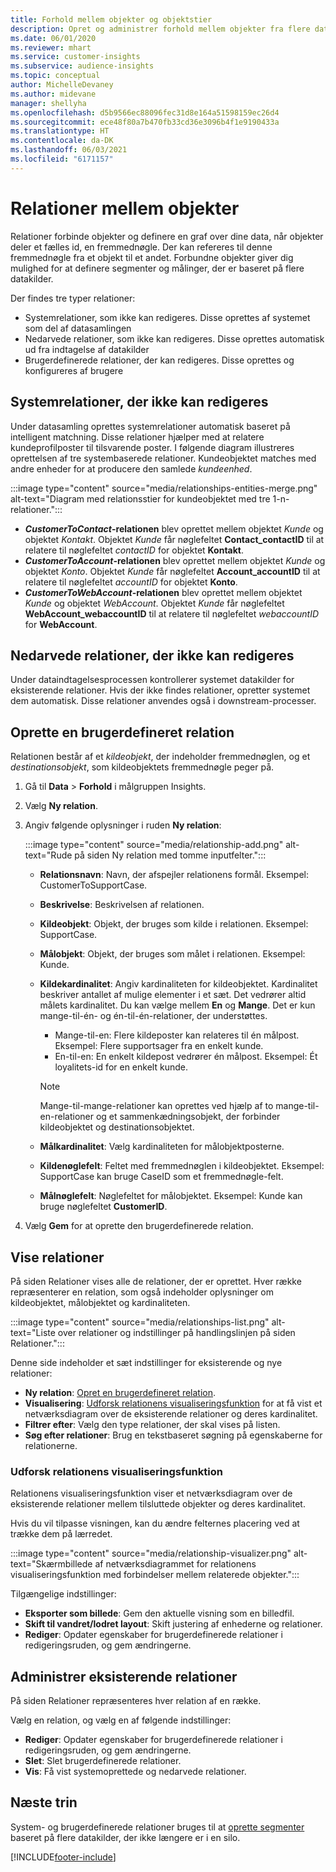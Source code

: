 ```yaml
---
title: Forhold mellem objekter og objektstier
description: Opret og administrer forhold mellem objekter fra flere datakilder.
ms.date: 06/01/2020
ms.reviewer: mhart
ms.service: customer-insights
ms.subservice: audience-insights
ms.topic: conceptual
author: MichelleDevaney
ms.author: midevane
manager: shellyha
ms.openlocfilehash: d5b9566ec88096fec31d8e164a51598159ec26d4
ms.sourcegitcommit: ece48f80a7b470fb33cd36e3096b4f1e9190433a
ms.translationtype: HT
ms.contentlocale: da-DK
ms.lasthandoff: 06/03/2021
ms.locfileid: "6171157"
---
```

# <a name="relationships-between-entities"></a>Relationer mellem objekter

Relationer forbinde objekter og definere en graf over dine data, når objekter deler et fælles id, en fremmednøgle. Der kan refereres til denne fremmednøgle fra et objekt til et andet. Forbundne objekter giver dig mulighed for at definere segmenter og målinger, der er baseret på flere datakilder.

Der findes tre typer relationer: 
- Systemrelationer, som ikke kan redigeres. Disse oprettes af systemet som del af datasamlingen
- Nedarvede relationer, som ikke kan redigeres. Disse oprettes automatisk ud fra indtagelse af datakilder 
- Brugerdefinerede relationer, der kan redigeres. Disse oprettes og konfigureres af brugere

## <a name="non-editable-system-relationships"></a>Systemrelationer, der ikke kan redigeres

Under datasamling oprettes systemrelationer automatisk baseret på intelligent matchning. Disse relationer hjælper med at relatere kundeprofilposter til tilsvarende poster. I følgende diagram illustreres oprettelsen af tre systembaserede relationer. Kundeobjektet matches med andre enheder for at producere den samlede *kundeenhed*.

:::image type="content" source="media/relationships-entities-merge.png" alt-text="Diagram med relationsstier for kundeobjektet med tre 1-n-relationer.":::

- ***CustomerToContact*-relationen** blev oprettet mellem objektet *Kunde* og objektet *Kontakt*. Objektet *Kunde* får nøglefeltet **Contact_contactID** til at relatere til nøglefeltet *contactID* for objektet **Kontakt**.
- ***CustomerToAccount*-relationen** blev oprettet mellem objektet *Kunde* og objektet *Konto*. Objektet *Kunde* får nøglefeltet **Account_accountID** til at relatere til nøglefeltet *accountID* for objektet **Konto**.
- ***CustomerToWebAccount*-relationen** blev oprettet mellem objektet *Kunde* og objektet *WebAccount*. Objektet *Kunde* får nøglefeltet **WebAccount_webaccountID** til at relatere til nøglefeltet *webaccountID* for **WebAccount**.

## <a name="non-editable-inherited-relationships"></a>Nedarvede relationer, der ikke kan redigeres

Under dataindtagelsesprocessen kontrollerer systemet datakilder for eksisterende relationer. Hvis der ikke findes relationer, opretter systemet dem automatisk. Disse relationer anvendes også i downstream-processer.

## <a name="create-a-custom-relationship"></a>Oprette en brugerdefineret relation

Relationen består af et *kildeobjekt*, der indeholder fremmednøglen, og et *destinationsobjekt*, som kildeobjektets fremmednøgle peger på. 

1. Gå til **Data** > **Forhold** i målgruppen Insights.

2. Vælg **Ny relation**.

3. Angiv følgende oplysninger i ruden **Ny relation**:

   :::image type="content" source="media/relationship-add.png" alt-text="Rude på siden Ny relation med tomme inputfelter.":::

   - **Relationsnavn**: Navn, der afspejler relationens formål. Eksempel: CustomerToSupportCase.
   - **Beskrivelse**: Beskrivelsen af relationen.
   - **Kildeobjekt**: Objekt, der bruges som kilde i relationen. Eksempel: SupportCase.
   - **Målobjekt**: Objekt, der bruges som målet i relationen. Eksempel: Kunde.
   - **Kildekardinalitet**: Angiv kardinaliteten for kildeobjektet. Kardinalitet beskriver antallet af mulige elementer i et sæt. Det vedrører altid målets kardinalitet. Du kan vælge mellem **En** og **Mange**. Det er kun mange-til-én- og én-til-én-relationer, der understøttes.  
     - Mange-til-en: Flere kildeposter kan relateres til én målpost. Eksempel: Flere supportsager fra en enkelt kunde.
     - En-til-en: En enkelt kildepost vedrører én målpost. Eksempel: Ét loyalitets-id for en enkelt kunde.

     > [!NOTE]
     > Mange-til-mange-relationer kan oprettes ved hjælp af to mange-til-en-relationer og et sammenkædningsobjekt, der forbinder kildeobjektet og destinationsobjektet.

   - **Målkardinalitet**: Vælg kardinaliteten for målobjektposterne. 
   - **Kildenøglefelt**: Feltet med fremmednøglen i kildeobjektet. Eksempel: SupportCase kan bruge CaseID som et fremmednøgle-felt.
   - **Målnøglefelt**: Nøglefeltet for målobjektet. Eksempel: Kunde kan bruge nøglefeltet **CustomerID**.

4. Vælg **Gem** for at oprette den brugerdefinerede relation.

## <a name="view-relationships"></a>Vise relationer

På siden Relationer vises alle de relationer, der er oprettet. Hver række repræsenterer en relation, som også indeholder oplysninger om kildeobjektet, målobjektet og kardinaliteten. 

:::image type="content" source="media/relationships-list.png" alt-text="Liste over relationer og indstillinger på handlingslinjen på siden Relationer.":::

Denne side indeholder et sæt indstillinger for eksisterende og nye relationer: 
- **Ny relation**: [Opret en brugerdefineret relation](#create-a-custom-relationship).
- **Visualisering**: [Udforsk relationens visualiseringsfunktion](#explore-the-relationship-visualizer) for at få vist et netværksdiagram over de eksisterende relationer og deres kardinalitet.
- **Filtrer efter**: Vælg den type relationer, der skal vises på listen.
- **Søg efter relationer**: Brug en tekstbaseret søgning på egenskaberne for relationerne.

### <a name="explore-the-relationship-visualizer"></a>Udforsk relationens visualiseringsfunktion

Relationens visualiseringsfunktion viser et netværksdiagram over de eksisterende relationer mellem tilsluttede objekter og deres kardinalitet.

Hvis du vil tilpasse visningen, kan du ændre felternes placering ved at trække dem på lærredet.

:::image type="content" source="media/relationship-visualizer.png" alt-text="Skærmbillede af netværksdiagrammet for relationens visualiseringsfunktion med forbindelser mellem relaterede objekter.":::

Tilgængelige indstillinger: 
- **Eksporter som billede**: Gem den aktuelle visning som en billedfil.
- **Skift til vandret/lodret layout**: Skift justering af enhederne og relationer.
- **Rediger**: Opdater egenskaber for brugerdefinerede relationer i redigeringsruden, og gem ændringerne.

## <a name="manage-existing-relationships"></a>Administrer eksisterende relationer 

På siden Relationer repræsenteres hver relation af en række. 

Vælg en relation, og vælg en af følgende indstillinger: 
 
- **Rediger**: Opdater egenskaber for brugerdefinerede relationer i redigeringsruden, og gem ændringerne.
- **Slet**: Slet brugerdefinerede relationer.
- **Vis**: Få vist systemoprettede og nedarvede relationer. 

## <a name="next-step"></a>Næste trin

System- og brugerdefinerede relationer bruges til at [oprette segmenter](segments.md) baseret på flere datakilder, der ikke længere er i en silo.

[!INCLUDE[footer-include](../includes/footer-banner.md)]
